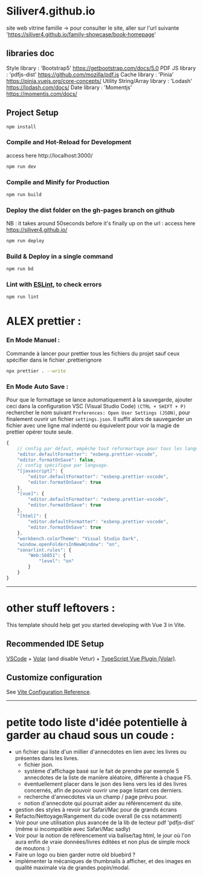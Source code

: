 # Siliver4.github.io
site web vitrine famille
-> pour consulter le site, aller sur l'url suivante 'https://siliver4.github.io/family-showcase/book-homepage'

## libraries doc
Style library : 'Bootstrap5' https://getbootstrap.com/docs/5.0
PDF JS library : 'pdfjs-dist' https://github.com/mozilla/pdf.js
Cache library : 'Pinia' https://pinia.vuejs.org/core-concepts/
Utility String/Array library : 'Lodash' https://lodash.com/docs/
Date library : 'Momentjs' https://momentjs.com/docs/

## Project Setup
```sh
npm install
```

### Compile and Hot-Reload for Development
access here http://localhost:3000/

```sh
npm run dev
```

### Compile and Minify for Production
```sh
npm run build
```

### Deploy the dist folder on the gh-pages branch on github
NB : it takes around 50seconds before it's finally up on the url :
access here https://siliver4.github.io/

```sh
npm run deploy
```

### Build & Deploy in a single command
```sh
npm run bd
```

### Lint with [ESLint](https://eslint.org/), to check errors
```sh
npm run lint
```

# ALEX prettier :
### En Mode Manuel :
Commande à lancer pour prettier tous les fichiers du projet sauf ceux spécifier dans le fichier .prettierignore

```sh
npx prettier . --write
```

### En Mode Auto Save :
Pour que le formattage se lance automatiquement à la sauvegarde, ajouter ceci dans la configuration VSC (Visual Studio Code) `(CTRL + SHIFT + P)` rechercher le nom suivant `Preferences: Open User Settings (JSON)`, pour finalement ouvrir un fichier `settings.json`. Il suffit alors de sauvegarder un fichier avec une ligne mal indenté ou équivelent pour voir la magie de prettier opérer toute seule.

```js
{
    // config par défaut, empêche tout reformartage pour tous les languages (sauf ceux listé plus bas).
    "editor.defaultFormatter": "esbenp.prettier-vscode",
    "editor.formatOnSave": false,
    // config spécifique par language.
    "[javascript]": {
        "editor.defaultFormatter": "esbenp.prettier-vscode",
        "editor.formatOnSave": true
    },
    "[vue]": {
        "editor.defaultFormatter": "esbenp.prettier-vscode",
        "editor.formatOnSave": true
    },
    "[html]": {
        "editor.defaultFormatter": "esbenp.prettier-vscode",
        "editor.formatOnSave": true
    },
    "workbench.colorTheme": "Visual Studio Dark",
    "window.openFoldersInNewWindow": "on",
    "sonarlint.rules": {
        "Web:S6851": {
            "level": "on"
        }
    }
}
```

---
# other stuff leftovers :

This template should help get you started developing with Vue 3 in Vite.

## Recommended IDE Setup
[VSCode](https://code.visualstudio.com/) + [Volar](https://marketplace.visualstudio.com/items?itemName=Vue.volar) (and disable Vetur) + [TypeScript Vue Plugin (Volar)](https://marketplace.visualstudio.com/items?itemName=Vue.vscode-typescript-vue-plugin).

## Customize configuration
See [Vite Configuration Reference](https://vitejs.dev/config/).


---
# petite todo liste d'idée potentielle à garder au chaud sous un coude :
- un fichier qui liste d'un millier d'annecdotes en lien avec les livres ou présentes dans les livres.
  - fichier json.
  - système d'affichage basé sur le fait de prendre par exemple 5 annecdotes de la liste de manière aléatoire, différente à chaque F5.
  - éventuellement placer dans le json des liens vers les id des livres concernés, afin de pouvoir ouvrir une page listant ces derniers.
  - recherche d'annecdotes via un champ / page prévu pour.
  - notion d'annecdote qui pourrait aider au référencement du site.
- gestion des styles à revoir sur Safari/Mac pour de grands écrans
- Refacto/Nettoyage/Rangement du code overall (le css notamment)
- Voir pour une utilisation plus avancée de la lib de lecteur pdf 'pdfjs-dist' (même si incompatible avec Safari/Mac sadly)
- Voir pour la notion de référencement via balise/tag html, le jour où l'on aura enfin de vraie données/livres éditées et non plus de simple mock de moutons :)
- Faire un logo ou bien garder notre old bluebird ?
- implémenter la mécaniques de thumbnails à afficher, et des images en qualité maximale via de grandes popin/modal.

